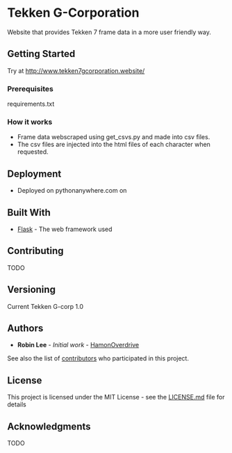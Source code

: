 # Tekken G-Corporation

Website that provides Tekken 7 frame data in a more user friendly way.

## Getting Started

Try at http://www.tekken7gcorporation.website/

### Prerequisites

requirements.txt

### How it works

* Frame data webscraped using get_csvs.py and made into csv files.
* The csv files are injected into the html files of each character when requested.

## Deployment

* Deployed on pythonanywhere.com on

## Built With

* [Flask](http://flask.pocoo.org/) - The web framework used

## Contributing

TODO

## Versioning

Current Tekken G-corp 1.0

## Authors

* **Robin Lee** - *Initial work* - [HamonOverdrive](https://github.com/HamonOverdrive)

See also the list of [contributors](https://github.com/your/project/contributors) who participated in this project.

## License

This project is licensed under the MIT License - see the [LICENSE.md](LICENSE.md) file for details

## Acknowledgments

TODO

